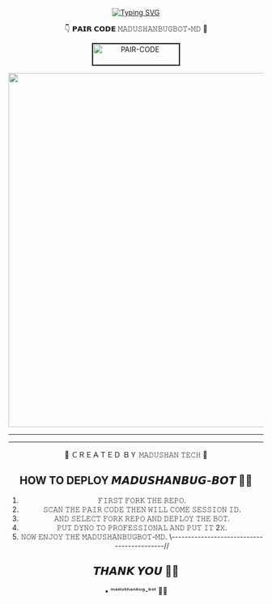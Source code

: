  <div align="center">

     
  [![Typing SVG](https://readme-typing-svg.herokuapp.com?font=Rockstar-ExtraBold&color=F01&lines=MADUSHAN+WATSAPP+BUG+BOT)](https://git.io/typing-svg)



👇 𝗣𝗔𝗜𝗥 𝗖𝗢𝗗𝗘 𝙼𝙰𝙳𝚄𝚂𝙷𝙰𝙽𝙱𝚄𝙶𝙱𝙾𝚃-𝙼𝙳 💚

<a href="https://pair-web-public.koyeb.app/"><img src="https://i.ibb.co/5BGSVZw/pair-code-btn-zusyco.png" alt="PAIR-CODE" border="2" width="170" height="41" ></a>


  <p align="center">
<a href="https://github.com/navinofc44/DARK-ZERO-MD/new/main">
    <img src="https://telegra.ph/file/e438da150993792765ed8.jpg"  width="700px">
</a>
<hr>

<hr>

  

👿 ＣＲＥＡＴＥＤ ＢＹ 𝙼𝙰𝙳𝚄𝚂𝙷𝙰𝙽 𝚃𝙴𝙲𝙷 💫

## HOW TO DEPLOY 𝙈𝘼𝘿𝙐𝙎𝙃𝘼𝙉𝘽𝙐𝙂-𝘽𝙊𝙏 👨‍💻

1) 𝙵𝙸𝚁𝚂𝚃 𝙵𝙾𝚁𝙺 𝚃𝙷𝙴 𝚁𝙴𝙿𝙾.
2) 𝚂𝙲𝙰𝙽 𝚃𝙷𝙴 𝙿𝙰𝙸𝚁 𝙲𝙾𝙳𝙴 𝚃𝙷𝙴𝙽 𝚆𝙸𝙻𝙻 𝙲𝙾𝙼𝙴 𝚂𝙴𝚂𝚂𝙸𝙾𝙽 𝙸𝙳.
4) 𝙰𝙽𝙳 𝚂𝙴𝙻𝙴𝙲𝚃 𝙵𝙾𝚁𝙺 𝚁𝙴𝙿𝙾 𝙰𝙽𝙳 𝙳𝙴𝙿𝙻𝙾𝚈 𝚃𝙷𝙴 𝙱𝙾𝚃.
5) 𝙿𝚄𝚃 𝙳𝚈𝙽𝙾 𝚃𝙾 𝙿𝚁𝙾𝙵𝙴𝚂𝚂𝙸𝙾𝙽𝙰𝙻 𝙰𝙽𝙳 𝙿𝚄𝚃 𝙸𝚃 2𝚇.
6) 𝙽𝙾𝚆 𝙴𝙽𝙹𝙾𝚈 𝚃𝙷𝙴 𝙼𝙰𝙳𝚄𝚂𝙷𝙰𝙽𝙱𝚄𝙶𝙱𝙾𝚃-𝙼𝙳.
\\-------------------------------------------//
## 𝙏𝙃𝘼𝙉𝙆 𝙔𝙊𝙐 🙂💗

• ᵐᵃᵈᵘˢʰᵃⁿᵇᵘᵍ-ᵇᵒᵗ 💚💫 
